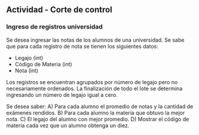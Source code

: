 ## Actividad - Corte de control
### Ingreso de registros universidad

Se desea ingresar las notas de los alumnos de una universidad. Se sabe que para cada registro de nota se tienen los siguientes datos:
- Legajo (int)
- Código de Materia (int)
- Nota (int)

Los registros se encuentran agrupados por número de legajo pero no necesariamente ordenados. La finalización de todo el lote se determina ingresando un número de legajo igual a cero.

Se desea saber:
A) Para cada alumno el promedio de notas y la cantidad de exámenes rendidos.
B) Para cada alumno la materia que obtuvo la mejor nota.
C) El legajo del alumno con mejor promedio.
D) Mostrar el código de materia cada vez que un alumno obtenga un diez.


